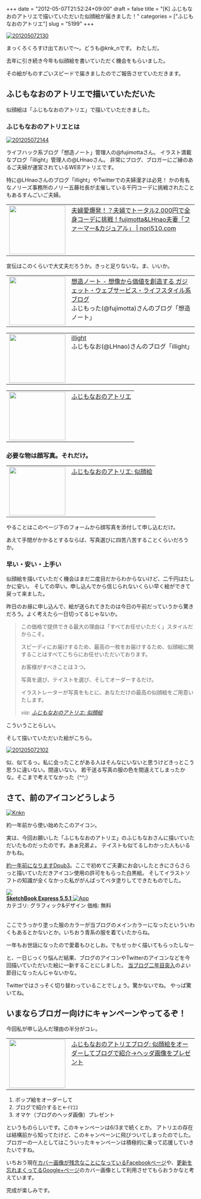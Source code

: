 +++
date = "2012-05-07T21:52:24+09:00"
draft = false
title = "[K] ふじもなおのアトリエで描いていただいた似顔絵が届きました！"
categories = ["ふじもなおのアトリエ"]
slug = "5199"
+++

<div class="center"><a href="https://knk-n.com/images/2012/05/201205072130.png"><img src="https://knk-n.com/images/2012/05/201205072130.png" alt="201205072130" title="201205072130.png" border="0" width="" height="" /></a></div>

まっくろくろすけ出ておいで～。どうも@knk_nです。
わたしだ。

去年に引き続き今年も似顔絵を書いていただく機会をもらいました。

その絵がものすごいスピードで届きましたのでご報告させていただきます。<!--more--><h2>ふじもなおのアトリエで描いていただいた</h2>
似顔絵は「ふじもなおのアトリエ」で描いていただきました。
<h3>ふじもなおのアトリエとは</h3>

<div class="center"><a href="https://knk-n.com/images/2012/05/201205072144.jpg"><img src="https://knk-n.com/images/2012/05/201205072144.jpg" alt="201205072144" title="201205072144.jpg" border="0" width="" height="" /></a></div>

ライフハック系ブログ「想造ノート」管理人の@fujimottaさん。
イラスト満載なブログ「illight」管理人の@LHnaoさん。
非常にブログ、ブロガーにご縁のあるご夫婦が運営されているWEBアトリエです。

特に@LHnaoさんのブログ「illight」やTwitterでの夫婦漫才は必見！
かの有名なノリーズ事務所のノリー五藤社長が主催している千円コーデに挑戦されたこともあるすんごいご夫婦。

<table width="100%"><td valign="top" width="150"><a href="http://nori510.com/archives/7304" target="_blank"><img border="0" src="http://capture.heartrails.com/150x130/shadow?http://nori510.com/archives/7304" alt="" width="150" height="130" /></a></td><td valign="top"><a  href="http://nori510.com/archives/7304" target="_blank">夫婦愛爆発！？夫婦でトータル2,000円で全身コーデに挑戦！fujimotta&LHnao夫妻「ファーマー&カジュアル」 | nori510.com</a><script type="text/javascript">var url = "http://nori510.com/archives/7304";</script><script src="http://api.b.st-hatena.com/entry.count?url=http://nori510.com/archives/7304&callback=hatebTxt"></script>
</td></table>

宣伝はこのくらいで大丈夫だろうか。きっと足りないな。ま、いいか。

<table width="100%"><td valign="top" width="150"><a href="http://souzou.fuzimoto.info/" target="_blank"><img border="0" src="http://capture.heartrails.com/150x130/shadow?http://souzou.fuzimoto.info/" alt="" width="150" height="130" /></a></td><td valign="top"><a  href="http://souzou.fuzimoto.info/" target="_blank">想造ノート - 想像から価値を創造する ガジェット・ウェブサービス・ライフスタイル系ブログ</a><script type="text/javascript">var url = "http://souzou.fuzimoto.info/";</script><script src="http://api.b.st-hatena.com/entry.count?url=http://souzou.fuzimoto.info/&callback=hatebTxt"></script><br />ふじもった(@fujimotta)さんのブログ「想造ノート」
</td></table>

<table width="100%"><td valign="top" width="150"><a href="http://illight.blogspot.jp/" target="_blank"><img border="0" src="http://capture.heartrails.com/150x130/shadow?http://illight.blogspot.jp/" alt="" width="150" height="130" /></a></td><td valign="top"><a  href="http://illight.blogspot.jp/" target="_blank">illight</a><script type="text/javascript">var url = "http://illight.blogspot.jp/";</script><script src="http://api.b.st-hatena.com/entry.count?url=http://illight.blogspot.jp/&callback=hatebTxt"></script><br />ふじもなお(@LHnao)さんのブログ「illight」
</td></table>

<table width="100%"><td valign="top" width="150"><a href="http://atelier.fuzimoto.info/" target="_blank"><img border="0" src="http://capture.heartrails.com/150x130/shadow?http://atelier.fuzimoto.info/" alt="" width="150" height="130" /></a></td><td valign="top"><a  href="http://atelier.fuzimoto.info/" target="_blank">ふじもなおのアトリエ</a><script type="text/javascript">var url = "http://atelier.fuzimoto.info/";</script><script src="http://api.b.st-hatena.com/entry.count?url=http://atelier.fuzimoto.info/&callback=hatebTxt"></script>
</td></table>

<h3>必要な物は顔写真。それだけ。</h3>
<table width="100%"><td valign="top" width="150"><a href="http://atelier.fuzimoto.info/p/blog-page.html" target="_blank"><img border="0" src="http://capture.heartrails.com/150x130/shadow?http://atelier.fuzimoto.info/p/blog-page.html" alt="" width="150" height="130" /></a></td><td valign="top"><a  href="http://atelier.fuzimoto.info/p/blog-page.html" target="_blank">ふじもなおのアトリエ: 似顔絵</a><script type="text/javascript">var url = "http://atelier.fuzimoto.info/p/blog-page.html";</script><script src="http://api.b.st-hatena.com/entry.count?url=http://atelier.fuzimoto.info/p/blog-page.html&callback=hatebTxt"></script>
</td></table>
やることはこのページ下のフォームから顔写真を添付して申し込むだけ。

あえて手間がかかるとするならば、写真選びに四苦八苦することくらいだろうか。

<h3>早い・安い・上手い</h3>

似顔絵を描いていただく機会はまだ二度目だからわからないけど、二千円はたしかに安い。
そしての早い。申し込んでから信じられないくらい早く絵ができて戻って来ました。

昨日のお昼に申し込んで、絵が送られてきたのは今日の午前だっていうから驚きだろう。よく考えたら一日切ってるじゃないか。

<blockquote cite="http://atelier.fuzimoto.info/p/blog-page.html" title="ふじもなおのアトリエ: 似顔絵">
<p>この価格で提供できる最大の理由は「すべてお任せいただく」スタイルだからこそ。</p><p>スピーディにお届けするため、最高の一枚をお届けするため、似顔絵に関することはすべてこちらにお任せいただいております。</p><p>お客様がすべきことは３つ。</p><p>写真を選び、テイストを選び、そしてオーダーするだけ。</p><p>イラストレーターが写真をもとに、あなただけの最高の似顔絵をご用意いたします。 </p>
<cite>via: <a href="http://atelier.fuzimoto.info/p/blog-page.html" target="_blank">ふじもなおのアトリエ: 似顔絵</a></cite>
</blockquote>
こういうことらしい。

そして描いていただいた絵がこちら。

<div class="center"><a href="https://knk-n.com/images/2012/05/201205072102.png"><img src="https://knk-n.com/images/2012/05/201205072102.png" alt="201205072102" title="201205072102.png" border="0" width="" height="" /></a></div>

似、似てるっ。私に会ったことがある人はそんなにいないと思うけどきっとこう思うに違いない。間違いない。
若干送る写真の服の色を間違えてしまったかな。そこまで考えてなかった（^^;）
<h2>さて、前のアイコンどうしよう</h2>

<div class="center"><a href="https://knk-n.com/images/2012/05/knkn.png"><img src="https://knk-n.com/images/2012/05/knkn.png" alt="Knkn" title="knkn.png" border="0" width="" height="" /></a></div>

約一年前から使い始めたこのアイコン。

実は、今回お願いした「ふじもなおのアトリエ」のふじもなおさんに描いていただいたものだったのです。あぁ兄弟よ。
テイストも似てるしわかった人もいるかもね。

<a href="https://knk-n.com/2011/06/19/dpub3/" target="_blank">約一年前になりますDpub3</a>。ここで初めてご夫妻にお会いしたときにさらさらっと描いていただきアイコン使用の許可をもらった白黒絵。
そしてイラストソフトの知識が全くなかった私ががんばってベタ塗りしてできたものでした。

<table class="appstorehelper">
<a href="http://itunes.apple.com/jp/app/sketchbook-express/id404243625?mt=12&uo=4" rel="nofollow" target="_blank"><img class="appstorehelper_appicn_mac" src="http://a1.mzstatic.com/us/r1000/061/Purple/v4/30/78/ca/3078cab5-9ac1-7beb-58b1-772085bae53c/SketchBookExpress.512x512-75.png" />
<div class="appstorehelper_text"><b>SketchBook Express 5.5.1</b> <img alt="App" src="http://ax.phobos.apple.com.edgesuite.net/ja_jp/images/web/linkmaker/badge_macappstore-sm.gif" style="vertical-align: text-bottom;" /></b></a><br />
カテゴリ: グラフィック&デザイン
価格: 無料<br clear="all" /></div>
</table>

ここでうっかり塗った服のカラーが当ブログのメインカラーになったといういわくもあるとかないとか。いちおう青系の服を着ていたからね。

一年もお世話になったので愛着もひとしお。でもせっかく描いてもらったしなー

と、一日じっくり悩んだ結果、ブログのアイコンやTwitterのアイコンなどを今回描いていただいた絵に一新することにしました。
<a href="https://knk-n.com/2012/05/04/knkncom_1st-anniversary/" target="_blank">当ブログ二年目突入</a>のよい節目になったんじゃないかな。

Twitterではさっそく切り替わっていることでしょう。驚かないでね。
やっぱ驚いてね。

<h2>いまならブロガー向けにキャンペーンやってるぞ！</h2>
今回私が申し込んだ理由の半分がコレ。

<table width="100%"><td valign="top" width="150"><a href="http://atelierblog.fuzimoto.info/2012/05/blog-post_06.html" target="_blank"><img border="0" src="http://capture.heartrails.com/150x130/shadow?http://atelierblog.fuzimoto.info/2012/05/blog-post_06.html" alt="" width="150" height="130" /></a></td><td valign="top"><a  href="http://atelierblog.fuzimoto.info/2012/05/blog-post_06.html" target="_blank">ふじもなおのアトリエブログ: 似顔絵をオーダーしてブログで紹介→ヘッダ画像をプレゼント</a><script type="text/javascript">var url = "http://atelierblog.fuzimoto.info/2012/05/blog-post_06.html";</script><script src="http://api.b.st-hatena.com/entry.count?url=http://atelierblog.fuzimoto.info/2012/05/blog-post_06.html&callback=hatebTxt"></script>
</td></table>

<ol>
<li>ポップ絵をオーダーして</li>
<li>ブログで紹介すると←ｲﾏｺｺ</li>
<li>オマケ（ブログのヘッダ画像）プレゼント</li>
</ol>
というものらしいです。このキャンペーンは6/3まで続くとか。
アトリエの存在は結構前から知ってたけど、このキャンペーンに飛びついてしまったのでした。
ブロガーの一人としてはこういったキャンペーンは積極的に乗って応援していきたいですね。

いちおう現在<a href="https://www.facebook.com/knkncom" target="_blank">カバー画像が残念なことになっているFacebookページ</a>や、<a href="https://plus.google.com/b/117161276246466767586/" target="_blank">更新を忘れまくってるGoogle+ページ</a>のカバー画像として利用させてもらおうかなと考えています。

完成が楽しみです。
